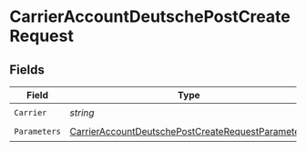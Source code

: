 # CarrierAccountDeutschePostCreateRequest


## Fields

| Field                                                                                                                             | Type                                                                                                                              | Required                                                                                                                          | Description                                                                                                                       | Example                                                                                                                           |
| --------------------------------------------------------------------------------------------------------------------------------- | --------------------------------------------------------------------------------------------------------------------------------- | --------------------------------------------------------------------------------------------------------------------------------- | --------------------------------------------------------------------------------------------------------------------------------- | --------------------------------------------------------------------------------------------------------------------------------- |
| `Carrier`                                                                                                                         | *string*                                                                                                                          | :heavy_check_mark:                                                                                                                | N/A                                                                                                                               | deutsche_post                                                                                                                     |
| `Parameters`                                                                                                                      | [CarrierAccountDeutschePostCreateRequestParameters](../../Models/Components/CarrierAccountDeutschePostCreateRequestParameters.md) | :heavy_check_mark:                                                                                                                | N/A                                                                                                                               |                                                                                                                                   |